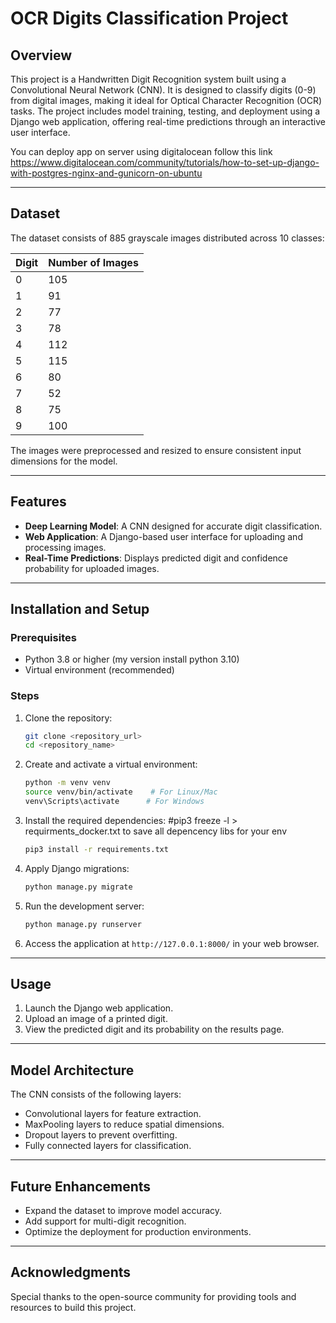 # OCR Digits Classification Project

## Overview
This project is a Handwritten Digit Recognition system built using a Convolutional Neural Network (CNN). It is designed to classify digits (0-9) from digital images, making it ideal for Optical Character Recognition (OCR) tasks. The project includes model training, testing, and deployment using a Django web application, offering real-time predictions through an interactive user interface.

You can deploy app on server using  digitalocean follow this link https://www.digitalocean.com/community/tutorials/how-to-set-up-django-with-postgres-nginx-and-gunicorn-on-ubuntu

---

## Dataset
The dataset consists of 885 grayscale images distributed across 10 classes:

| Digit | Number of Images |
|-------|------------------|
| 0     | 105              |
| 1     | 91               |
| 2     | 77               |
| 3     | 78               |
| 4     | 112              |
| 5     | 115              |
| 6     | 80               |
| 7     | 52               |
| 8     | 75               |
| 9     | 100              |

The images were preprocessed and resized to ensure consistent input dimensions for the model.

---

## Features
- **Deep Learning Model**: A CNN designed for accurate digit classification.
- **Web Application**: A Django-based user interface for uploading and processing images.
- **Real-Time Predictions**: Displays predicted digit and confidence probability for uploaded images.

---

## Installation and Setup

### Prerequisites
- Python 3.8 or higher (my version install python 3.10)
- Virtual environment (recommended)

### Steps
1. Clone the repository:
   ```bash
   git clone <repository_url>
   cd <repository_name>
   ```

2. Create and activate a virtual environment:
   ```bash
   python -m venv venv
   source venv/bin/activate    # For Linux/Mac
   venv\Scripts\activate      # For Windows
   ```

3. Install the required dependencies:
   #pip3 freeze -l > requirments_docker.txt to save all depencency libs for your env
   ```bash
   pip3 install -r requirements.txt
   ```

5. Apply Django migrations:
   ```bash
   python manage.py migrate
   ```

6. Run the development server:
   ```bash
   python manage.py runserver
   ```

7. Access the application at `http://127.0.0.1:8000/` in your web browser.

---

## Usage
1. Launch the Django web application.
2. Upload an image of a printed digit.
3. View the predicted digit and its probability on the results page.

---

## Model Architecture
The CNN consists of the following layers:
- Convolutional layers for feature extraction.
- MaxPooling layers to reduce spatial dimensions.
- Dropout layers to prevent overfitting.
- Fully connected layers for classification.

---

## Future Enhancements
- Expand the dataset to improve model accuracy.
- Add support for multi-digit recognition.
- Optimize the deployment for production environments.

---

## Acknowledgments
Special thanks to the open-source community for providing tools and resources to build this project.

